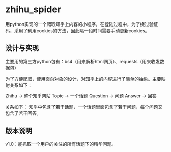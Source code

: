 # zhihu_spider

用python实现的一个爬取知乎上内容的小程序，在登陆过程中，为了绕过验证码，采用了利用cookies的方法，因此隔一段时间需要手动更新cookies。

## 设计与实现
主要用的第三方python包有：bs4（用来解析html网页）、requests（用来收发数据包）

为了方便爬取，使用面向对象的设计，对知乎上的内容进行了简单的抽象。主要映射关系如下：

Zhihu -> 整个知乎网站
Topic -> 一个话题
Question -> 问题
Answer -> 回答

关系如下：
知乎中包含了若干话题，一个话题里面包含了若干问题，每个问题又包含了若干回答。

## 版本说明
v1.0：能抓取一个用户的关注的所有话题下的精华问题。

